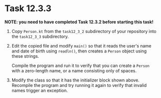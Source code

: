 # Task 12.3.3

**NOTE: you need to have completed Task 12.3.2 before starting this task!**

1. Copy `Person.kt` from the `task12_3_2` subdirectory of your repository
   into the `task12_3_3` subdirectory.

2. Edit the copied file and modify `main()` so that it reads the user's name
   and date of birth using `readln()`, then creates a `Person` object using
   these strings.

   Compile the program and run it to verify that you can create a `Person`
   with a zero-length name, or a name consisting only of spaces.

3. Modify the class so that it has the initializer block shown above.
   Recompile the program and try running it again to verify that invalid
   names trigger an exception.
